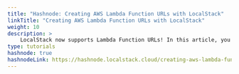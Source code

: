 ```yaml
---
title: "Hashnode: Creating AWS Lambda Function URLs with LocalStack"
linkTitle: "Creating AWS Lambda Function URLs with LocalStack"
weight: 10
description: >
    LocalStack now supports Lambda Function URLs! In this article, you will learn how to configure & test a simple AWS Lambda Function URL with Terraform
type: tutorials
hashnode: true
hashnodeLink: https://hashnode.localstack.cloud/creating-aws-lambda-function-urls-with-localstack
---
```

